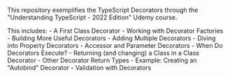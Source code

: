 This repository exemplifies the TypeScript Decorators through the "Understanding TypeScript - 2022 Edition" Udemy course.

This includes:
    - A First Class Decorator
    - Working with Decorator Factories
    - Building More Useful Decorators
    - Adding Multiple Decorators
    - Diving into Property Decorators
    - Accessor and Parameter Decorators
    - When Do Decorators Execute?
    - Returning (and changing) a Class in a Class Decorator
    - Other Decorator Return Types
    - Example: Creating an "Autobind" Decorator
    - Validation with Decorators